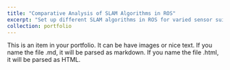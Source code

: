 ```yaml
---
title: "Comparative Analysis of SLAM Algorithms in ROS"
excerpt: "Set up different SLAM algorithms in ROS for varied sensor suites through testing with Benchmark  datasets  and  Simulated  Data  generated  through CARLA simulation. <br/><img width="500" src='/images/slam_pic.png'>"
collection: portfolio
---
```


This is an item in your portfolio. It can be have images or nice text. If you name the file .md, it will be parsed as markdown. If you name the file .html, it will be parsed as HTML. 
